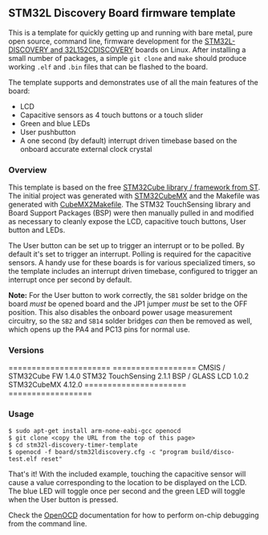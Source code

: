 ## STM32L Discovery Board firmware template

This is a template for quickly getting up and running with bare metal, pure open source, command line, firmware development for the [STM32L-DISCOVERY and 32L152CDISCOVERY](http://www.st.com/web/catalog/tools/FM116/SC959/SS1532/PF250990?sc=internet/evalboard/product/250990.jsp) boards on Linux. After installing a small number of packages, a simple `git clone` and `make` should produce working `.elf` and `.bin` files that can be flashed to the board.

The template supports and demonstrates use of all the main features of the board:
 
* LCD
* Capacitive sensors as 4 touch buttons or a touch slider 
* Green and blue LEDs
* User pushbutton
* A one second (by default) interrupt driven timebase based on the onboard accurate external clock crystal

### Overview

This template is based on the free [STM32Cube library / framework from ST](http://www.st.com/web/catalog/tools/FM147/CL1794/SC961/SS1743/LN1897?icmp=ln1897_pron_pr_feb2015&sc=stm32cube-pr11). The initial project was generated with [STM32CubeMX](http://www.st.com/web/catalog/tools/FM147/CL1794/SC961/SS1743/PF259242?icmp=stm32cubemx_pron_prcube_feb2014&sc=stm32cube-pr) and the Makefile was generated with [CubeMX2Makefile](https://github.com/baoshi/CubeMX2Makefile). The STM32 TouchSensing library and Board Support Packages (BSP) were then manually pulled in and modified as necessary to cleanly expose the LCD, capacitive touch buttons, User button and LEDs.
 
The User button can be set up to trigger an interrupt or to be polled. By default it's set to trigger an interrupt. Polling is required for the capacitive sensors. A handy use for these boards is for various specialized timers, so the template includes an interrupt driven timebase, configured to trigger an interrupt once per second by default.

**Note:** For the User button to work correctly, the `SB1` solder bridge on the board *must* be opened board and the JP1 jumper *must* be set to the OFF position. This also disables the onboard power usage measurement circuitry, so the `SB2` and `SB14` solder bridges *can* then be removed as well, which opens up the PA4 and PC13 pins for normal use. 

### Versions

====================== ==================
CMSIS / STM32Cube FW   1.4.0
STM32 TouchSensing     2.1.1
BSP / GLASS LCD        1.0.2
STM32CubeMX            4.12.0
====================== ==================

### Usage

```
$ sudo apt-get install arm-none-eabi-gcc openocd
$ git clone <copy the URL from the top of this page>
$ cd stm32l-discovery-timer-template
$ openocd -f board/stm32ldiscovery.cfg -c "program build/disco-test.elf reset"
```

That's it! With the included example, touching the capacitive sensor will cause a value corresponding to the location to be displayed on the LCD. The blue LED will toggle once per second and the green LED will toggle when the User button is pressed.

Check the [OpenOCD](http://openocd.org/) documentation for how to perform on-chip debugging from the command line.
